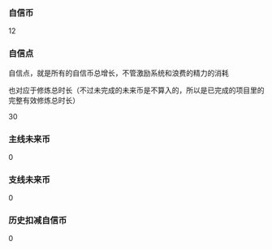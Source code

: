 ### 自信币
12

### 自信点
自信点，就是所有的自信币总增长，不管激励系统和浪费的精力的消耗

也对应于修炼总时长（不过未完成的未来币是不算入的，所以是已完成的项目里的完整有效修炼总时长）

30

### 主线未来币
0

### 支线未来币
0

### 历史扣减自信币
0
